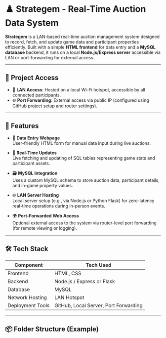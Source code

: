 # ♟️ Strategem - Real-Time Auction Data System

**Strategem** is a LAN-based real-time auction management system designed to record, fetch, and update game data and participant properties efficiently. Built with a simple **HTML frontend** for data entry and a **MySQL database** backend, it runs on a local **Node.js/Express server** accessible via LAN or port-forwarding for external access. 

---

## 🔗 Project Access

- 📡 **LAN Access**: Hosted on a local Wi-Fi hotspot, accessible by all connected participants.
- 🌐 **Port Forwarding**: External access via public IP (configured using GitHub project setup and router settings).

---

## 🎯 Features

- 📝 **Data Entry Webpage**  
  User-friendly HTML form for manual data input during live auctions.

- 🔄 **Real-Time Updates**  
  Live fetching and updating of SQL tables representing game stats and participant assets.

- 🗃️ **MySQL Integration**  
  Uses a custom MySQL schema to store auction data, participant details, and in-game property values.

- 🌐 **LAN Server Hosting**  
  Local server setup (e.g., via Node.js or Python Flask) for zero-latency real-time operations during in-person events.

- 🌍 **Port-Forwarded Web Access**  
  Optional external access to the system via router-level port forwarding (for remote viewing or logging).

---

## 🛠️ Tech Stack

| Component         | Tech Used       |
|------------------|-----------------|
| Frontend         | HTML, CSS       |
| Backend          | Node.js / Express or Flask |
| Database         | MySQL           |
| Network Hosting  | LAN Hotspot     |
| Deployment Tools | GitHub, Local Server, Port Forwarding |

---

## 📦 Folder Structure (Example)

